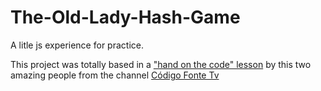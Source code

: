 # The-Old-Lady-Hash-Game
A litle js experience for practice.

This project was totally based in a ["hand on the code" lesson](https://www.youtube.com/watch?v=M258B1b_pMs) by this two amazing people from the channel [Código Fonte Tv](https://www.youtube.com/channel/UCFuIUoyHB12qpYa8Jpxoxow)
